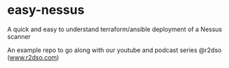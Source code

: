 # easy-nessus
A quick and easy to understand terraform/ansible deployment of a Nessus scanner

An example repo to go along with our youtube and podcast series @r2dso (www.r2dso.com)
